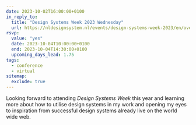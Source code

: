 ```yaml
---
date: 2023-10-02T16:00:00+0100
in_reply_to:
  title: "Design Systems Week 2023 Wednesday"
  url: https://nldesignsystem.nl/events/design-systems-week-2023/en/overview
rsvp:
  value: "yes"
  date: 2023-10-04T10:00:00+0100
  end: 2023-10-04T14:30:00+0100
  upcoming_days_lead: 1.75
tags:
  - conference
  - virtual
sitemap:
  exclude: true
---
```


Looking forward to attending *Design Systems Week* this year and learning more about how to utilise design systems in my work and opening my eyes to inspiration from successful design systems already live on the world wide web.
